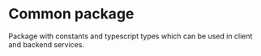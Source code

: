 # Common package

Package with constants and typescript types which can be used in client and backend services.
